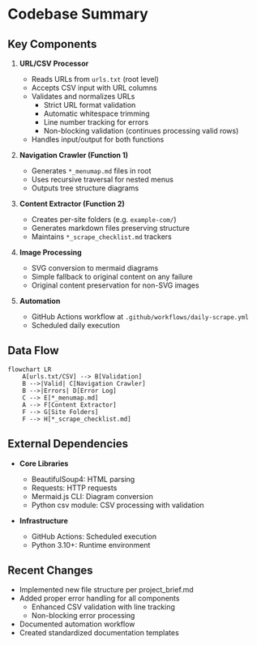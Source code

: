 # Codebase Summary

## Key Components

1. **URL/CSV Processor**

   - Reads URLs from `urls.txt` (root level)
   - Accepts CSV input with URL columns
   - Validates and normalizes URLs
     - Strict URL format validation
     - Automatic whitespace trimming
     - Line number tracking for errors
     - Non-blocking validation (continues processing valid rows)
   - Handles input/output for both functions

2. **Navigation Crawler (Function 1)**

   - Generates `*_menumap.md` files in root
   - Uses recursive traversal for nested menus
   - Outputs tree structure diagrams

3. **Content Extractor (Function 2)**

   - Creates per-site folders (e.g. `example-com/`)
   - Generates markdown files preserving structure
   - Maintains `*_scrape_checklist.md` trackers

4. **Image Processing**

   - SVG conversion to mermaid diagrams
   - Simple fallback to original content on any failure
   - Original content preservation for non-SVG images

5. **Automation**
   - GitHub Actions workflow at `.github/workflows/daily-scrape.yml`
   - Scheduled daily execution

## Data Flow

```mermaid
flowchart LR
    A[urls.txt/CSV] --> B[Validation]
    B -->|Valid| C[Navigation Crawler]
    B -->|Errors| D[Error Log]
    C --> E[*_menumap.md]
    A --> F[Content Extractor]
    F --> G[Site Folders]
    F --> H[*_scrape_checklist.md]
```

## External Dependencies

- **Core Libraries**

  - BeautifulSoup4: HTML parsing
  - Requests: HTTP requests
  - Mermaid.js CLI: Diagram conversion
  - Python csv module: CSV processing with validation

- **Infrastructure**
  - GitHub Actions: Scheduled execution
  - Python 3.10+: Runtime environment

## Recent Changes

- Implemented new file structure per project_brief.md
- Added proper error handling for all components
  - Enhanced CSV validation with line tracking
  - Non-blocking error processing
- Documented automation workflow
- Created standardized documentation templates
